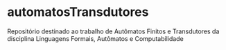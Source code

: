 # automatosTransdutores

Repositório destinado ao trabalho de Autômatos Finitos e Transdutores da disciplina Linguagens Formais, Autômatos e Computabilidade
